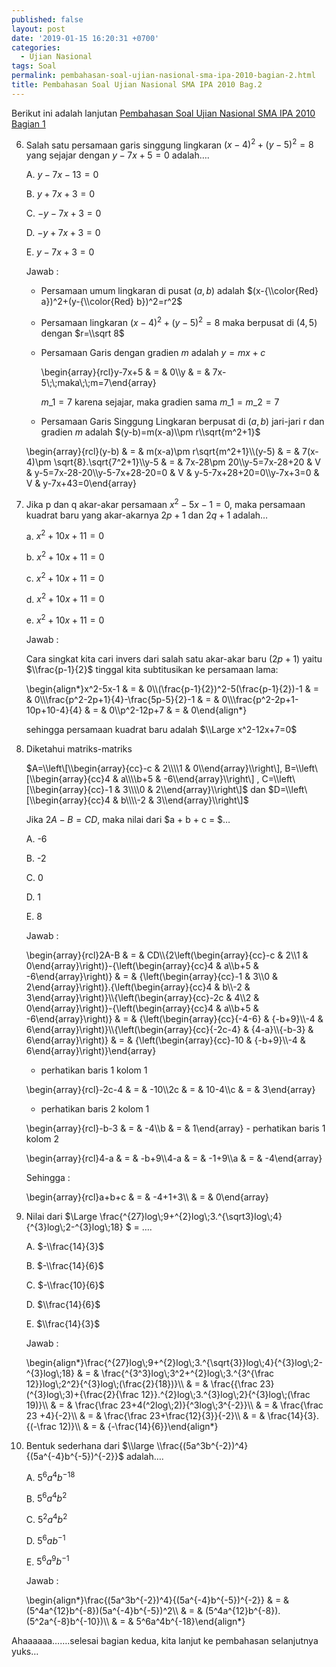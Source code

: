 ```yaml
---
published: false
layout: post
date: '2019-01-15 16:20:31 +0700'
categories:
  - Ujian Nasional
tags: Soal
permalink: pembahasan-soal-ujian-nasional-sma-ipa-2010-bagian-2.html
title: Pembahasan Soal Ujian Nasional SMA IPA 2010 Bag.2
---
```

Berikut ini adalah lanjutan [Pembahasan Soal Ujian Nasional SMA IPA 2010 Bagian 1]({{site.baseurl}}/pembahasan-soal-ujian-nasional-sma-ipa-2010-bagian-1.html)

6.  Salah satu persamaan garis singgung lingkaran $(x-4)^2+(y-5)^2=8$ yang sejajar dengan $y-7x+5=0$ adalah….
    
    A. $y-7x-13=0$
    
    B. $y+7x+3=0$
    
    C. $-y-7x+3=0$
    
    D. $-y+7x+3=0$
    
    E. $y-7x+3=0$
    
    Jawab :
    
    *   Persamaan umum lingkaran di pusat $(a,b)$ adalah $(x-{\\color{Red} a})^2+(y-{\\color{Red} b})^2=r^2$
    *   Persamaan lingkaran $(x-4)^2+(y-5)^2=8$ maka berpusat di $(4,5)$ dengan $r=\\sqrt 8$
    *   Persamaan Garis dengan gradien $m$ adalah $y=mx+c$
        
        \\begin{array}{rcl}y-7x+5 & = & 0\\\\y & = & 7x-5\\;\\;maka\\;\\;m=7\\end{array}
        
        $m\_1=7$ karena sejajar, maka gradien sama $m\_1=m\_2=7$
        
    *   Persamaan Garis Singgung Lingkaran berpusat di $(a,b)$ jari-jari r dan gradien $m$ adalah $(y-b)=m(x-a)\\pm r\\sqrt{m^2+1}$
        
    
    \\begin{array}{rcl}(y-b) & = & m(x-a)\\pm r\\sqrt{m^2+1}\\\\(y-5) & = & 7(x-4)\\pm \\sqrt{8}.\\sqrt{7^2+1}\\\\y-5 & = & 7x-28\\pm 20\\\\y-5=7x-28+20 & V & y-5=7x-28-20\\\\y-5-7x+28-20=0 & V & y-5-7x+28+20=0\\\\y-7x+3=0 & V & y-7x+43=0\\end{array}
    
7.  Jika p dan q akar-akar persamaan $x^2-5x-1=0$, maka persamaan kuadrat baru yang akar-akarnya $2p+1$ dan $2q+1$ adalah…
    
    a. $x^2+10x+11=0$
    
    b. $x^2+10x+11=0$
    
    c. $x^2+10x+11=0$
    
    d. $x^2+10x+11=0$
    
    e. $x^2+10x+11=0$
    
    Jawab :
    
    Cara singkat kita cari invers dari salah satu akar-akar baru $(2p+1)$ yaitu $\\frac{p-1}{2}$ tinggal kita subtitusikan ke persamaan lama:
    
    \\begin{align\*}x^2-5x-1 & = & 0\\\\(\\frac{p-1}{2})^2-5(\\frac{p-1}{2})-1 & = & 0\\\\\\frac{p^2-2p+1}{4}-\\frac{5p-5}{2}-1 & = & 0\\\\\\frac{p^2-2p+1-10p+10-4}{4} & = & 0\\\\p^2-12p+7 & = & 0\\end{align\*}
    
    sehingga persamaan kuadrat baru adalah $\\Large x^2-12x+7=0$
    
8.  Diketahui matriks-matriks
    
    $A=\\left\[\\begin{array}{cc}-c & 2\\\\1 & 0\\end{array}\\right\], B=\\left\[\\begin{array}{cc}4 & a\\\\b+5 & -6\\end{array}\\right\] , C=\\left\[\\begin{array}{cc}-1 & 3\\\\0 & 2\\end{array}\\right\]$ dan $D=\\left\[\\begin{array}{cc}4 & b\\\\-2 & 3\\end{array}\\right\]$
    
    Jika $2A-B = CD$, maka nilai dari $a + b + c = $…
    
    A. -6
    
    B. -2
    
    C. 0
    
    D. 1
    
    E. 8
    
    Jawab :
    
    \\begin{array}{rcl}2A-B & = & CD\\\\{2\\left(\\begin{array}{cc}-c & 2\\\\1 & 0\\end{array}\\right)}-{\\left(\\begin{array}{cc}4 & a\\\\b+5 & -6\\end{array}\\right)} & = & {\\left(\\begin{array}{cc}-1 & 3\\\\0 & 2\\end{array}\\right)}.{\\left(\\begin{array}{cc}4 & b\\\\-2 & 3\\end{array}\\right)}\\\\{\\left(\\begin{array}{cc}-2c & 4\\\\2 & 0\\end{array}\\right)}-{\\left(\\begin{array}{cc}4 & a\\\\b+5 & -6\\end{array}\\right)} & = & {\\left(\\begin{array}{cc}{-4-6} & {-b+9}\\\\-4 & 6\\end{array}\\right)}\\\\{\\left(\\begin{array}{cc}{-2c-4} & {4-a}\\\\{-b-3} & 6\\end{array}\\right)} & = & {\\left(\\begin{array}{cc}-10 & {-b+9}\\\\-4 & 6\\end{array}\\right)}\\end{array}
    
    *   perhatikan baris 1 kolom 1
    
    \\begin{array}{rcl}-2c-4 & = & -10\\\\2c & = & 10-4\\\\c & = & 3\\end{array}
    
    *   perhatikan baris 2 kolom 1
    
    \\begin{array}{rcl}-b-3 & = & -4\\\\b & = & 1\\end{array} - perhatikan baris 1 kolom 2
    
    \\begin{array}{rcl}4-a & = & -b+9\\\\4-a & = & -1+9\\\\a & = & -4\\end{array}
    
    Sehingga :
    
    \\begin{array}{rcl}a+b+c & = & -4+1+3\\\\ & = & 0\\end{array}
    
9.  Nilai dari $\\Large \\frac{^{27}log\\;9+^{2}log\\;3.^{\\sqrt3}log\\;4}{^{3}log\\;2-^{3}log\\;18} $ = ….
    
    A. $-\\frac{14}{3}$
    
    B. $-\\frac{14}{6}$
    
    C. $-\\frac{10}{6}$
    
    D. $\\frac{14}{6}$
    
    E. $\\frac{14}{3}$
    
    Jawab :
    
    \\begin{align\*}\\frac{^{27}log\\;9+^{2}log\\;3.^{\\sqrt{3}}log\\;4}{^{3}log\\;2-^{3}log\\;18} & = & \\frac{^{3^3}log\\;3^2+^{2}log\\;3.^{3^{\\frac 12}}log\\;2^2}{^{3}log\\;(\\frac{2}{18})}\\\\ & = & \\frac{{\\frac 23}(^{3}log\\;3)+{\\frac{2}{\\frac 12}}.^{2}log\\;3.^{3}log\\;2}{^{3}log\\;(\\frac 19)}\\\\ & = & \\frac{\\frac 23+4(^2log\\;2)}{^3log\\;3^{-2}}\\\\ & = & \\frac{\\frac 23 +4}{-2}\\\\ & = & \\frac{\\frac 23+\\frac{12}{3}}{-2}\\\\ & = & \\frac{14}{3}.{(-\\frac 12)}\\\\ & = & {-\\frac{14}{6}}\\end{align\*}
    
10. Bentuk sederhana dari $\\large \\frac{(5a^3b^{-2})^4}{(5a^{-4}b^{-5})^{-2}}$ adalah….
    
    A. $5^6a^4b^{-18}$
    
    B. $5^6a^4b^2$
    
    C. $5^2a^4b^2$
    
    D. $5^6ab^{-1}$
    
    E. $5^6a^9b^{-1}$
    
    Jawab :
    
    \\begin{align\*}\\frac{(5a^3b^{-2})^4}{(5a^{-4}b^{-5})^{-2}} & = & (5^4a^{12}b^{-8})(5a^{-4}b^{-5})^2\\\\ & = & (5^4a^{12}b^{-8}).(5^2a^{-8}b^{-10})\\\\ & = & 5^6a^4b^{-18}\\end{align\*}
    

Ahaaaaaa…….selesai bagian kedua, kita lanjut ke pembahasan selanjutnya yuks…